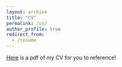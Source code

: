 ```yaml
---
layout: archive
title: "CV"
permalink: /cv/
author_profile: true
redirect_from:
  - /resume
---
```


[Here](/files/CV.pdf) is a pdf of my CV for you to reference!
